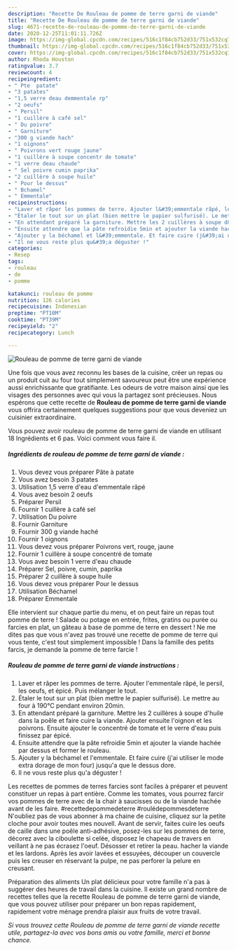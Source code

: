 ```yaml
---
description: "Recette De Rouleau de pomme de terre garni de viande"
title: "Recette De Rouleau de pomme de terre garni de viande"
slug: 4671-recette-de-rouleau-de-pomme-de-terre-garni-de-viande
date: 2020-12-25T11:01:11.726Z
image: https://img-global.cpcdn.com/recipes/516c1f84cb752d33/751x532cq70/rouleau-de-pomme-de-terre-garni-de-viande-photo-principale-de-la-recette.jpg
thumbnail: https://img-global.cpcdn.com/recipes/516c1f84cb752d33/751x532cq70/rouleau-de-pomme-de-terre-garni-de-viande-photo-principale-de-la-recette.jpg
cover: https://img-global.cpcdn.com/recipes/516c1f84cb752d33/751x532cq70/rouleau-de-pomme-de-terre-garni-de-viande-photo-principale-de-la-recette.jpg
author: Rhoda Houston
ratingvalue: 3.7
reviewcount: 4
recipeingredient:
- " Pte  patate"
- "3 patates"
- "1,5 verre deau demmentale rp"
- "2 oeufs"
- " Persil"
- "1 cuillère à café sel"
- " Du poivre"
- " Garniture"
- "300 g viande hach"
- "1 oignons"
- " Poivrons vert rouge jaune"
- "1 cuillère à soupe concentr de tomate"
- "1 verre deau chaude"
- " Sel poivre cumin paprika"
- "2 cuillère à soupe huile"
- " Pour le dessus"
- " Bchamel"
- " Emmentale"
recipeinstructions:
- "Laver et râper les pommes de terre. Ajouter l&#39;emmentale râpé, le persil, les oeufs, et épicé. Puis mélanger le tout."
- "Étaler le tout sur un plat (bien mettre le papier sulfurisé). Le mettre au four à 190℃ pendant environ 20min."
- "En attendant préparé la garniture. Mettre les 2 cuillères à soupe d&#39;huile dans la poêle et faire cuire la viande. Ajouter ensuite l&#39;oignon et les poivrons. Ensuite ajouter le concentré de tomate et le verre d&#39;eau puis finissez par épicé."
- "Ensuite attendre que la pâte refroidie 5min et ajouter la viande hachée par dessus et former le rouleau."
- "Ajouter y la béchamel et l&#39;emmentale. Et faire cuire (j&#39;ai utiliser le mode extra dorage de mon four) jusqu&#39;a que le dessus dore."
- "Il ne vous reste plus qu&#39;a déguster !"
categories:
- Resep
tags:
- rouleau
- de
- pomme

katakunci: rouleau de pomme 
nutrition: 126 calories
recipecuisine: Indonesian
preptime: "PT10M"
cooktime: "PT39M"
recipeyield: "2"
recipecategory: Lunch

---
```



![Rouleau de pomme de terre garni de viande](https://img-global.cpcdn.com/recipes/516c1f84cb752d33/751x532cq70/rouleau-de-pomme-de-terre-garni-de-viande-photo-principale-de-la-recette.jpg)

Une fois que vous avez reconnu les bases de la cuisine, créer un repas ou un produit cuit au four tout simplement savoureux peut être une expérience aussi enrichissante que gratifiante. Les odeurs de votre maison ainsi que les visages des personnes avec qui vous la partagez sont précieuses. Nous espérons que cette recette de <strong> Rouleau de pomme de terre garni de viande </strong> vous offrira certainement quelques suggestions pour que vous deveniez un cuisinier extraordinaire.

<!--inarticleads1-->

Vous pouvez avoir rouleau de pomme de terre garni de viande en utilisant 18 Ingrédients et 6 pas. Voici comment vous faire il.

##### Ingrédients de rouleau de pomme de terre garni de viande :

1. Vous devez vous préparer  Pâte à patate
1. Vous avez besoin 3 patates
1. Utilisation 1,5 verre d&#39;eau d&#39;emmentale râpé
1. Vous avez besoin 2 oeufs
1. Préparer  Persil
1. Fournir 1 cuillère à café sel
1. Utilisation  Du poivre
1. Fournir  Garniture
1. Fournir 300 g viande haché
1. Fournir 1 oignons
1. Vous devez vous préparer  Poivrons vert, rouge, jaune
1. Fournir 1 cuillère à soupe concentré de tomate
1. Vous avez besoin 1 verre d&#39;eau chaude
1. Préparer  Sel, poivre, cumin, paprika
1. Préparer 2 cuillère à soupe huile
1. Vous devez vous préparer  Pour le dessus
1. Utilisation  Béchamel
1. Préparer  Emmentale


Elle intervient sur chaque partie du menu, et on peut faire un repas tout pomme de terre ! Salade ou potage en entrée, frites, gratins ou purée ou farcies en plat, un gâteau à base de pomme de terre en dessert ! Ne me dites pas que vous n&#39;avez pas trouvé une recette de pomme de terre qui vous tente, c&#39;est tout simplement impossible ! Dans la famille des petits farcis, je demande la pomme de terre farcie ! 

<!--inarticleads2-->

##### Rouleau de pomme de terre garni de viande instructions :

1. Laver et râper les pommes de terre. Ajouter l&#39;emmentale râpé, le persil, les oeufs, et épicé. Puis mélanger le tout.
1. Étaler le tout sur un plat (bien mettre le papier sulfurisé). Le mettre au four à 190℃ pendant environ 20min.
1. En attendant préparé la garniture. Mettre les 2 cuillères à soupe d&#39;huile dans la poêle et faire cuire la viande. Ajouter ensuite l&#39;oignon et les poivrons. Ensuite ajouter le concentré de tomate et le verre d&#39;eau puis finissez par épicé.
1. Ensuite attendre que la pâte refroidie 5min et ajouter la viande hachée par dessus et former le rouleau.
1. Ajouter y la béchamel et l&#39;emmentale. Et faire cuire (j&#39;ai utiliser le mode extra dorage de mon four) jusqu&#39;a que le dessus dore.
1. Il ne vous reste plus qu&#39;a déguster !


Les recettes de pommes de terres farcies sont faciles à préparer et peuvent constituer un repas à part entière. Comme les tomates, vous pourrez farcir vos pommes de terre avec de la chair à saucisses ou de la viande hachée avant de les faire. #recettedepommedeterre #roulédepommesdeterre N&#39;oubliez pas de vous abonner à ma chaine de cuisine, cliquez sur la petite cloche pour avoir toutes mes nouvell. Avant de servir, faites cuire les oeufs de caille dans une poêle anti-adhésive, posez-les sur les pommes de terre, décorez avec la ciboulette si celée, disposez le chapeau de travers en veillant à ne pas écrasez l&#39;oeuf. Désosser et retirer la peau. hacher la viande et les lardons. Après les avoir lavées et essuyées, découper un couvercle puis les creuser en réservant la pulpe, ne pas perforer la pelure en creusant. 

<!--inarticleads1-->

<p>
Préparation des aliments Un plat délicieux pour votre famille n'a pas à suggérer des heures de travail dans la cuisine. Il existe un grand nombre de recettes telles que la recette Rouleau de pomme de terre garni de viande, que vous pouvez utiliser pour préparer un bon repas rapidement, rapidement votre ménage prendra plaisir aux fruits de votre travail.
</p>

<p>
<i>Si vous trouvez cette Rouleau de pomme de terre garni de viande recette utile, partagez-la avec vos bons amis ou votre famille, merci et bonne chance.</i>
</p>
